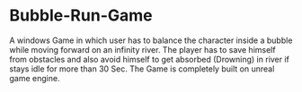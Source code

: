 # Bubble-Run-Game
A windows Game in which user has to balance the character inside a bubble while moving forward on an infinity river. The player has to save himself from obstacles and also avoid himself to get absorbed (Drowning) in river if stays idle for more than 30 Sec. The Game is completely built on unreal game engine. 
